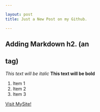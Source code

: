 ```yaml
---

layout: post
title: Just a New Post on my Github.

---
```

## Adding Markdown h2. (an <h2> tag)


*This text will be italic*
**This text will be bold**

1. Item 1
2. Item 2
3. Item 3


[Visit MySite!](www.nestorcbello.com)
